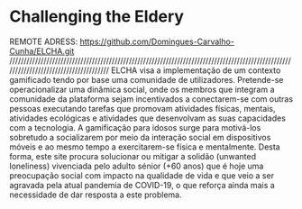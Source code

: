 # Challenging the Eldery

REMOTE ADRESS: https://github.com/Domingues-Carvalho-Cunha/ELCHA.git
//////////////////////////////////////////////////////////////////////////////////////////////////////////////////////////////////////
ELCHA visa a implementação de um contexto gamificado tendo por base uma comunidade de utilizadores.
Pretende-se operacionalizar uma dinâmica social, onde os membros que integram a comunidade da plataforma sejam incentivados a conectarem-se com outras pessoas executando tarefas que promovam atividades físicas, mentais, atividades ecológicas e atividades que desenvolvam as suas capacidades com a tecnologia.
A gamificação para idosos surge para motivá-los sobretudo a socializarem por meio da interação social em dispositivos móveis e ao mesmo tempo a exercitarem-se física e mentalmente.
Desta forma, este site procura solucionar ou mitigar a solidão (unwanted loneliness) vivenciada pelo adulto sénior (+60 anos) que é hoje uma preocupação social com impacto na qualidade de vida e que veio a ser agravada pela atual pandemia de COVID-19, o que reforça ainda mais a necessidade de dar resposta a este problema.
